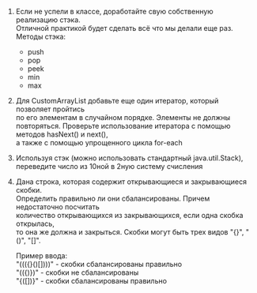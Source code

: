 
1. Если не успели в классе, доработайте свую собственную реализацию стэка.  
   Отличной практикой будет сделать всё что мы делали еще раз.
   Методы стэка:
   - push
   - pop
   - peek
   - min
   - max
   
2. Для CustomArrayList добавьте еще один итератор, который позволяет пройтись  
   по его элементам в случайном порядке. Элементы не должны повторяться.
   Проверьте использование итератора с помощью методов hasNext() и next(),  
   а также с помощью упрощенного цикла for-each
   
3. Используя стэк (можно использовать стандартный java.util.Stack),  
   переведите число из 10ной в 2ную систему счисления
   
4. Дана строка, которая содержит открывающиеся и закрывающиеся скобки.  
   Определить правильно ли они сбалансированы. Причем недостаточно посчитать  
   количество открывающихся из закрывающихся, если одна скобка открылась,  
   то она же должна и закрыться. Скобки могут быть трех видов "{}", "()", "[]".

   Пример ввода:  
   "((({}()[])))" - скобки сбалансированы правильно  
   "(({)})" - скобки не сбалансированы  
   "{([])}" - скобки сбалансированы правильно  